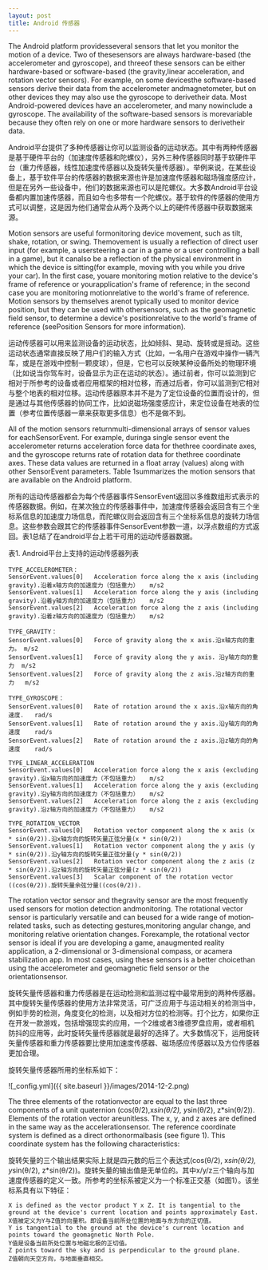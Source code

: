 ```yaml
---
layout: post
title: Android 传感器
---
```

The Android platform providesseveral sensors that let you monitor the motion of a device. Two of thesesensors are always hardware-based (the accelerometer and gyroscope), and threeof these sensors can be either hardware-based or software-based (the gravity,linear acceleration, and rotation vector sensors). For example, on some devicesthe software-based sensors derive their data from the accelerometer andmagnetometer, but on other devices they may also use the gyroscope to derivetheir data. Most Android-powered devices have an accelerometer, and many nowinclude a gyroscope. The availability of the software-based sensors is morevariable because they often rely on one or more hardware sensors to derivetheir data.

Android平台提供了多种传感器让你可以监测设备的运动状态。其中有两种传感器是基于硬件平台的（加速度传感器和陀螺仪），另外三种传感器同时基于软硬件平台（重力传感器，线性加速度传感器以及旋转矢量传感器）。举例来说，在某些设备上，基于软件平台的传感器的数据来源也许是加速度传感器和磁场强度感应计，但是在另外一些设备中，他们的数据来源也可以是陀螺仪。大多数Android平台设备都内置加速传感器，而且如今也多带有一个陀螺仪。基于软件的传感器的使用方式可以调整，这是因为他们通常会从两个及两个以上的硬件传感器中获取数据来源。

Motion sensors are useful formonitoring device movement, such as tilt, shake, rotation, or swing. Themovement is usually a reflection of direct user input (for example, a usersteering a car in a game or a user controlling a ball in a game), but it canalso be a reflection of the physical environment in which the device is sitting(for example, moving with you while you drive your car). In the first case, youare monitoring motion relative to the device's frame of reference or yourapplication's frame of reference; in the second case you are monitoring motionrelative to the world's frame of reference. Motion sensors by themselves arenot typically used to monitor device position, but they can be used with othersensors, such as the geomagnetic field sensor, to determine a device's positionrelative to the world's frame of reference (seePosition Sensors for more information).

运动传感器可以用来监测设备的运动状态，比如倾斜、晃动、旋转或是摇动。这些运动状态通常直接反映了用户们的输入方式（比如，一名用户在游戏中操作一辆汽车，或是在游戏中控制一颗皮球），但是，它也可以反映某种设备所处的物理环境（比如说当你驾车时，设备显示为正在运动的状态）。通过前者，你可以监测到它相对于所参考的设备或者应用框架的相对位移，而通过后者，你可以监测到它相对与整个地表的相对位移。运动传感器原本并不是为了定位设备的位置而设计的，但是通过与其他传感器的协同工作，比如说磁场强度感应计，来定位设备在地表的位置（参考位置传感器一章来获取更多信息）也不是做不到。

All of the motion sensors returnmulti-dimensional arrays of sensor values for eachSensorEvent. For example, duringa single sensor event the accelerometer returns acceleration force data for thethree coordinate axes, and the gyroscope returns rate of rotation data for thethree coordinate axes. These data values are returned in a float array (values) along with other SensorEvent parameters. Table 1summarizes the motion sensors that are available on the Android platform.

所有的运动传感器都会为每个传感器事件SensorEvent返回以多维数组形式表示的传感器数据。例如，在某次独立的传感器事件中，加速度传感器会返回含有三个坐标系信息的加速度力场信息，而陀螺仪则会返回含有三个坐标系信息的旋转力场信息。这些参数会跟其它的传感器事件SensorEvent参数一道，以浮点数组的方式返回。表1总结了在android平台上若干可用的运动传感器数据。

表1. Android平台上支持的运动传感器列表

    TYPE_ACCELEROMETER：  
    SensorEvent.values[0]   Acceleration force along the x axis (including gravity).沿着x轴方向的加速度力（包括重力）   m/s2
    SensorEvent.values[1]   Acceleration force along the y axis (including gravity).沿着y轴方向的加速度力（包括重力）   m/s2
    SensorEvent.values[2]   Acceleration force along the z axis (including gravity).沿着z轴方向的加速度力（包括重力）   m/s2

    TYPE_GRAVITY：
    SensorEvent.values[0]   Force of gravity along the x axis.沿x轴方向的重力。 m/s2
    SensorEvent.values[1]   Force of gravity along the y axis. 沿y轴方向的重力  m/s2
    SensorEvent.values[2]   Force of gravity along the z axis.沿z轴方向的重力   m/s2

    TYPE_GYROSCOPE：
    SensorEvent.values[0]   Rate of rotation around the x axis.沿x轴方向的角速度.   rad/s
    SensorEvent.values[1]   Rate of rotation around the y axis.沿y轴方向的角速度    rad/s
    SensorEvent.values[2]   Rate of rotation around the z axis.沿z轴方向的角速度    rad/s

    TYPE_LINEAR_ACCELERATION
    SensorEvent.values[0]   Acceleration force along the x axis (excluding gravity).沿x轴方向的加速度力（不包括重力）   m/s2
    SensorEvent.values[1]   Acceleration force along the y axis (excluding gravity).沿y轴方向的加速度力（不包括重力）   m/s2
    SensorEvent.values[2]   Acceleration force along the z axis (excluding gravity).沿z轴方向的加速度力（不包括重力）   m/s2

    TYPE_ROTATION_VECTOR
    SensorEvent.values[0]   Rotation vector component along the x axis (x * sin(θ/2)).沿x轴方向的旋转矢量正弦分量(x * sin(θ/2))
    SensorEvent.values[1]   Rotation vector component along the y axis (y * sin(θ/2)).沿y轴方向的旋转矢量正弦分量(y * sin(θ/2))
    SensorEvent.values[2]   Rotation vector component along the z axis (z * sin(θ/2)).沿z轴方向的旋转矢量正弦分量(z * sin(θ/2))
    SensorEvent.values[3]   Scalar component of the rotation vector ((cos(θ/2)).旋转矢量余弦分量((cos(θ/2)).
The rotation vector sensor and thegravity sensor are the most frequently used sensors for motion detection andmonitoring. The rotational vector sensor is particularly versatile and can beused for a wide range of motion-related tasks, such as detecting gestures,monitoring angular change, and monitoring relative orientation changes. Forexample, the rotational vector sensor is ideal if you are developing a game, anaugmented reality application, a 2-dimensional or 3-dimensional compass, or acamera stabilization app. In most cases, using these sensors is a better choicethan using the accelerometer and geomagnetic field sensor or the orientationsensor.

旋转矢量传感器和重力传感器是在运动检测和监测过程中最常用到的两种传感器。其中旋转矢量传感器的使用方法非常灵活，可广泛应用于与运动相关的检测当中，例如手势的检测，角度变化的检测，以及相对方位的检测等。打个比方，如果你正在开发一款游戏，包括增强现实的应用，一个2维或者3维德罗盘应用，或者相机防抖的应用等，此时旋转矢量传感器就是最好的选择了。大多数情况下，运用旋转矢量传感器和重力传感器要比使用加速度传感器、磁场感应传感器以及方位传感器更加合理。

旋转矢量传感器所用的坐标系如下：

![_config.yml]({{ site.baseurl }}/images/2014-12-2.png)

The three elements of the rotationvector are equal to the last three components of a unit quaternion (cos(θ/2),x*sin(θ/2), y*sin(θ/2), z*sin(θ/2)). Elements of the rotation vector areunitless. The x, y, and z axes are defined in the same way as the accelerationsensor. The reference coordinate system is defined as a direct orthonormalbasis (see figure 1). This coordinate system has the following characteristics:

旋转矢量的三个输出结果实际上就是四元数的后三个表达式(cos(θ/2), x*sin(θ/2), y*sin(θ/2), z*sin(θ/2))。旋转矢量的输出值是无单位的。其中x/y/z三个轴向与加速度传感器的定义一致。所参考的坐标系被定义为一个标准正交基（如图1）。该坐标系具有以下特征：

    X is defined as the vector product Y x Z. It is tangential to the ground at the device's current location and points approximately East.
    X值被定义为Y与Z值的向量积。即设备当前所处位置的地面与东方向的正切值。
    Y is tangential to the ground at the device's current location and points toward the geomagnetic North Pole.
    Y值是设备当前所处位置与地磁北极的正切值。
    Z points toward the sky and is perpendicular to the ground plane.
    Z值朝向天空方向，与地面垂直相交。
